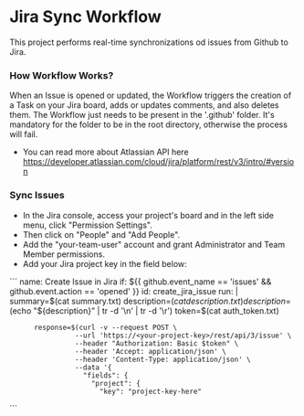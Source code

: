 # Jira Sync Workflow
This project performs real-time synchronizations od issues from Github to Jira.

### How Workflow Works?
When an Issue is opened or updated, the Workflow triggers the creation of a Task on your Jira board, adds or updates comments, and also deletes them. The Workflow just needs to be present in the '.github' folder. It's mandatory for the folder to be in the root directory, otherwise the process will fail.

- You can read more about Atlassian API here
  https://developer.atlassian.com/cloud/jira/platform/rest/v3/intro/#version

### Sync Issues
- In the Jira console, access your project's board and in the left side menu, click "Permission Settings".
- Then click on "People" and "Add People".
- Add the "your-team-user" account and grant Administrator and Team Member permissions.
- Add your Jira project key in the field below:

´´´
name: Create Issue in Jira 
        if: ${{ github.event_name == 'issues' && github.event.action == 'opened' }}
        id: create_jira_issue
        run: |
          summary=$(cat summary.txt)
          description=$(cat description.txt)
          description=$(echo "${description}" | tr -d '\n' | tr -d '\r')
          token=$(cat auth_token.txt)

          response=$(curl -v --request POST \
                    --url 'https://<your-project-key>/rest/api/3/issue' \
                    --header "Authorization: Basic $token" \
                    --header 'Accept: application/json' \
                    --header 'Content-Type: application/json' \
                    --data '{
                      "fields": {
                        "project": {
                          "key": "project-key-here"
´´´